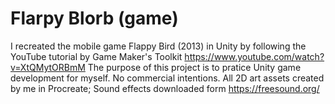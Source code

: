 # Flarpy Blorb (game)
I recreated the mobile game Flappy Bird (2013) in Unity by following the YouTube tutorial by Game Maker's Toolkit https://www.youtube.com/watch?v=XtQMytORBmM
The purpose of this project is to pratice Unity game development for myself. No commercial intentions.
All 2D art assets created by me in Procreate; Sound effects downloaded form https://freesound.org/
